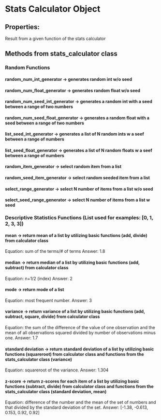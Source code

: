 # Stats Calculator Object

## Properties:
  Result from a given function of the stats calculator

## Methods from stats_calculator class
  ### Random Functions
  #### random_num_int_generator -> generates random int w/o seed
  #### random_num_float_generator -> generates random float w/o seed
  #### random_num_seed_int_generator -> generates a random int with a seed between a range of two numbers
  #### random_num_seed_float_generator -> generates a random float with a seed between a range of two numbers
  #### list_seed_int_generator -> generates a list of N random ints w a seef between a range of numbers
  #### list_seed_float_generator -> generates a list of N random floats w a seef between a range of numbers
  #### random_item_generator -> select random item from a list
  #### random_seed_item_generator -> select random seeded item from a list
  #### select_range_generator -> select N number of items from a list w/o seed
  #### select_seed_range_generator -> select N number of items from a list w seed
  
  ### Descriptive Statistics Functions (List used for examples: [0, 1, 2, 3, 3])
  #### mean -> return mean of a list by utilizing basic functions (add, divide) from calculator class
  Equation: sum of the terms/# of terms  Answer: 1.8
  #### median -> return median of a list by utilizing basic functions (add, subtract) from calculator class
  Equation: n+1/2 (index)  Answer: 2
  #### mode -> return mode of a list 
  Equation: most frequent number. Answer: 3
  #### variance -> return variance of a list by utilizing basic functions (add, subtract, square, divide) from calculator class
  Equation: the sum of the difference of the value of one observation and the mean of all observations squared divided by number of observations minus one.  Answer: 1.7
  #### standard deviation -> return standard deviation of a list by utilizing basic functions (squareroot) from calculator class and functions from the stats_calculator class (variance)
  Equation: squareroot of the variance.  Answer: 1.304
  #### z-score -> return z-scores for each item of a list by utilizing basic functions (subtract, divide) from calculator class and functions from the stats_calculator class (standard deviation, mean)
  Equation: difference of the number and the mean of the set of numbers and that divided by the standard deviation of the set.  Answer: [-1.38, -0.613, 0.153, 0.92, 0.92]
